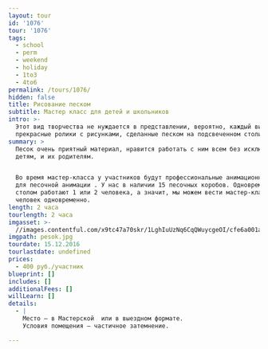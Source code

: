 ```yaml
---
layout: tour
id: '1076'
tour: '1076'
tags:
  - school
  - perm
  - weekend
  - holiday
  - 1to3
  - 4to6
permalink: /tours/1076/
hidden: false
title: Рисование песком
subtitle: Мастер класс для детей и школьников
intro: >-
  Этот вид творчества не нуждается в представлении, вероятно, каждый видел эти
  прекрасные ролики с рисунками, сделанные песком на подсвеченном столике. 
summary: >
  Песок очень приятный материал, нравится работать с ним всем без исключения и
  детям, и их родителям.


  Во время мастер-класса у участников будут профессиональные анимационные столы
  для песочной анимации . У нас в наличии 15 песочных коробов. Одновременно за
  столом работают 1 или 2 человека, а значит, мы можем вести мастер-класс для 30
  человек одновременно.
length: 2 часа
tourlength: 2 часа
imgasset: >-
  //images.contentful.com/x9tc47a70skr/1LghIuUzNq6CqQWuycgeOI/cfe6a001a3b0aa96f89941878bae134d/pesok.jpg
imgpath: pesok.jpg
tourdate: 15.12.2016
tourlastdate: undefined
prices:
  - 400 руб./участник
blueprint: []
includes: []
additionalFees: []
willLearn: []
details:
  - |
    Место – в Мастерской  или в выездном формате. 
    Условия помещения – частичное затемнение.

---
```

